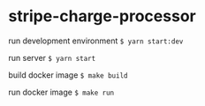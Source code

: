 # stripe-charge-processor

run development environment
`$ yarn start:dev`

run server
`$ yarn start`

build docker image
`$ make build`

run docker image
`$ make run`
